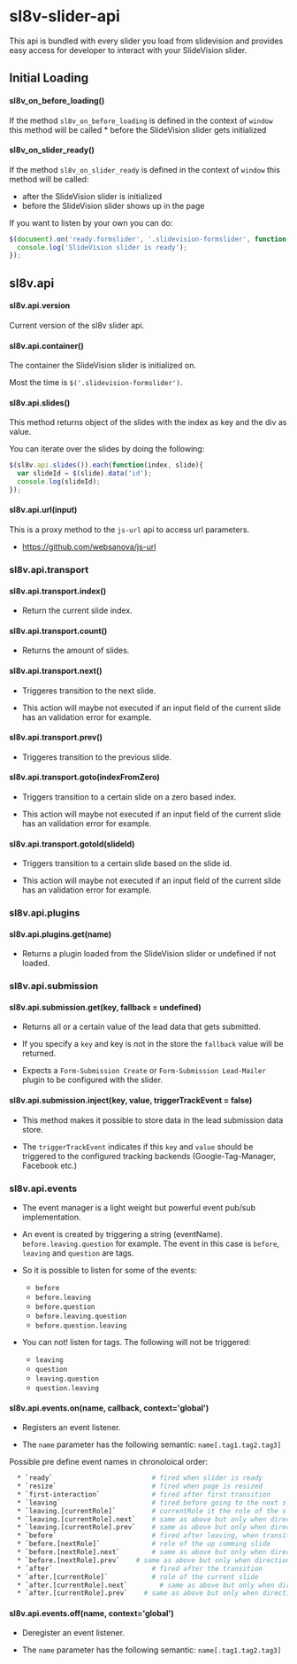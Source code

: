 # sl8v-slider-api
This api is bundled with every slider you load from slidevision and provides easy access for developer to interact with your SlideVision slider.

## Initial Loading
#### sl8v_on_before_loading()
If the method `sl8v_on_before_loading` is defined in the context of `window` this method will be called * before the SlideVision slider gets initialized

#### sl8v_on_slider_ready()
If the method `sl8v_on_slider_ready` is defined in the context of `window` this method will be called:
* after the SlideVision slider is initialized
* before the SlideVision slider shows up in the page

If you want to listen by your own you can do:
```javascript
$(document).on('ready.formslider', '.slidevision-formslider', function(){
  console.log('SlideVision slider is ready');
});
```

## sl8v.api
#### sl8v.api.version
Current version of the sl8v slider api.

#### sl8v.api.container()
The container the SlideVision slider is initialized on.

Most the time is `$('.slidevision-formslider')`.

#### sl8v.api.slides()
This method returns object of the slides with the index as key and the div as value.

You can iterate over the  slides by doing the following:
```javascript
$(sl8v.api.slides()).each(function(index, slide){
  var slideId = $(slide).data('id');
  console.log(slideId);
});
```

#### sl8v.api.url(input)
This is a proxy method to the `js-url` api to access url parameters.
* https://github.com/websanova/js-url

### sl8v.api.transport
#### sl8v.api.transport.index()
* Return the current slide index.

#### sl8v.api.transport.count()
* Returns the amount of slides.

#### sl8v.api.transport.next()
* Triggeres transition to the next slide.

* This action will maybe not executed if an input field of the current slide has an validation error for example.

#### sl8v.api.transport.prev()
* Triggeres transition to the previous slide.

#### sl8v.api.transport.goto(indexFromZero)
* Triggers transition to a certain slide on a zero based index.

* This action will maybe not executed if an input field of the current slide has an validation error for example.

#### sl8v.api.transport.gotoId(slideId)
* Triggers transition to a certain slide based on the slide id.

* This action will maybe not executed if an input field of the current slide has an validation error for example.

### sl8v.api.plugins
#### sl8v.api.plugins.get(name)
* Returns a plugin loaded from the SlideVision slider or undefined if not loaded.

### sl8v.api.submission
#### sl8v.api.submission.get(key, fallback = undefined)
* Returns all or a certain value of the lead data that gets submitted.

* If you specify a `key` and key is not in the store the `fallback` value will be returned.

* Expects a `Form-Submission Create` or `Form-Submission Lead-Mailer` plugin to be configured with the slider.

#### sl8v.api.submission.inject(key, value, triggerTrackEvent = false)
* This method makes it possible to store data in the lead submission data store.

* The `triggerTrackEvent` indicates if this `key` and `value` should be triggered to the configured tracking backends (Google-Tag-Manager, Facebook etc.)

### sl8v.api.events
*  The event manager is a light weight but powerful event pub/sub implementation.

*  An event is created by triggering a string (eventName). `before.leaving.question` for example. The event in this case is `before`, `leaving` and `question` are tags.

* So it is possible to listen for some of the events:
  * `before`
  * `before.leaving`
  * `before.question`
  * `before.leaving.question`
  * `before.question.leaving`

* You can not! listen for tags. The following will not be triggered:
  * `leaving`
  * `question`
  * `leaving.question`
  * `question.leaving`

#### sl8v.api.events.on(name, callback, context='global')
* Registers an event listener.

* The `name` parameter has the following semantic: `name[.tag1.tag2.tag3]`

Possible pre define event names in chronoloical order:
```bash
  * `ready`                         # fired when slider is ready
  * `resize`                        # fired when page is resized
  * `first-interaction`             # fired after first transition
  * `leaving`                       # fired before going to the next slide, can stop transition
  * `leaving.[currentRole]`         # currentRole it the role of the slide, a plugin can listen only listen for `leaving.zipcode`
  * `leaving.[currentRole].next`    # same as above but only when direction forward
  * `leaving.[currentRole].prev`    # same as above but only when direction backward
  * `before`                        # fired after leaving, when transition is allowed
  * `before.[nextRole]`             # role of the up comming slide
  * `before.[nextRole].next`        # same as above but only when direction forward
  * `before.[nextRole].prev`    # same as above but only when direction backward
  * `after`                         # fired after the transition
  * `after.[currentRole]`           # role of the current slide
  * `after.[currentRole].next`        # same as above but only when direction forward
  * `after.[currentRole].prev`    # same as above but only when direction backward
```

#### sl8v.api.events.off(name, context='global')
* Deregister an event listener.

*  The `name` parameter has the following semantic: `name[.tag1.tag2.tag3]`
